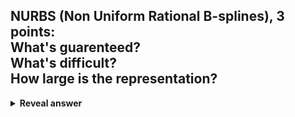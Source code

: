 ## NURBS (Non Uniform Rational B-splines), 3 points:<br>What's guarenteed?<br>What's difficult?<br>How large is the representation?
<details>
<summary><b>Reveal answer</b></summary>
- Continuity C1 or C2 can be guarenteed<br>- Difficult to join surfaces<br>- Compact representaiton
</details>
